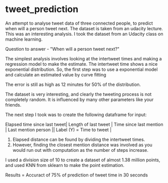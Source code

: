 # tweet_prediction
An attempt to analyse tweet data of three connected people, to predict when will a person tweet next. The dataset is taken from an udacity lecture.
This was an interesting analysis. I took the dataset from an Udacity class on machine learning. 

Question to answer - "When will a person tweet next?"

The simplest analysis involves looking at the intertweet times and making a regression model to make the estimate. 
The intertweet time shows a nice exponential distribution. So, the first step was to use a exponential model and calculate an estimated value by curve fitting

The error is still as high as 12 minutes for 50% of the distribution. 

The dataset is very interesting, and clearly the tweeting process is not completely random. It is influenced by many other parameters like your friends. 

The next step I took was to create the following dataframe for input: 

Elapsed time since last tweet| Length of last tweet | Time since last mention | Last mention person || Label (Y) = Time to tweet |

1. Elapsed distance can be found by dividing the intertweet times. 
2. However, finding the closest mention distance was involved as you would run out with computation as the number of steps increase. 

I used a division size of 10 to create a dataset of almost 1.38 million points, and used KNN from sklearn to make the point estimation. 

Results = Accuract of 75% of prediction of tweet time in 30 seconds

